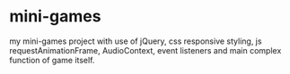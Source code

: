 # mini-games
my mini-games project with use of jQuery, css responsive styling, js requestAnimationFrame, AudioContext, event listeners and main complex function of game itself.
